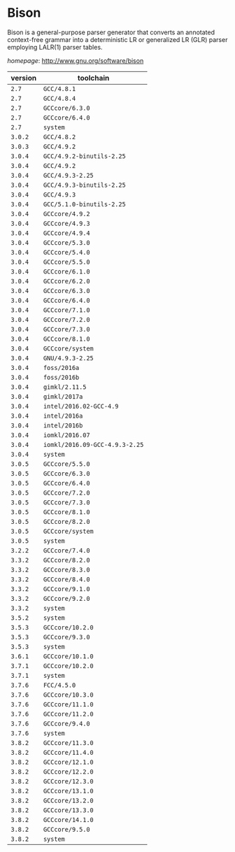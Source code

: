 # Bison

Bison is a general-purpose parser generator that converts an annotated context-free grammar into a deterministic LR or generalized LR (GLR) parser employing LALR(1) parser tables.

*homepage*: <http://www.gnu.org/software/bison>

version | toolchain
--------|----------
``2.7`` | ``GCC/4.8.1``
``2.7`` | ``GCC/4.8.4``
``2.7`` | ``GCCcore/6.3.0``
``2.7`` | ``GCCcore/6.4.0``
``2.7`` | ``system``
``3.0.2`` | ``GCC/4.8.2``
``3.0.3`` | ``GCC/4.9.2``
``3.0.4`` | ``GCC/4.9.2-binutils-2.25``
``3.0.4`` | ``GCC/4.9.2``
``3.0.4`` | ``GCC/4.9.3-2.25``
``3.0.4`` | ``GCC/4.9.3-binutils-2.25``
``3.0.4`` | ``GCC/4.9.3``
``3.0.4`` | ``GCC/5.1.0-binutils-2.25``
``3.0.4`` | ``GCCcore/4.9.2``
``3.0.4`` | ``GCCcore/4.9.3``
``3.0.4`` | ``GCCcore/4.9.4``
``3.0.4`` | ``GCCcore/5.3.0``
``3.0.4`` | ``GCCcore/5.4.0``
``3.0.4`` | ``GCCcore/5.5.0``
``3.0.4`` | ``GCCcore/6.1.0``
``3.0.4`` | ``GCCcore/6.2.0``
``3.0.4`` | ``GCCcore/6.3.0``
``3.0.4`` | ``GCCcore/6.4.0``
``3.0.4`` | ``GCCcore/7.1.0``
``3.0.4`` | ``GCCcore/7.2.0``
``3.0.4`` | ``GCCcore/7.3.0``
``3.0.4`` | ``GCCcore/8.1.0``
``3.0.4`` | ``GCCcore/system``
``3.0.4`` | ``GNU/4.9.3-2.25``
``3.0.4`` | ``foss/2016a``
``3.0.4`` | ``foss/2016b``
``3.0.4`` | ``gimkl/2.11.5``
``3.0.4`` | ``gimkl/2017a``
``3.0.4`` | ``intel/2016.02-GCC-4.9``
``3.0.4`` | ``intel/2016a``
``3.0.4`` | ``intel/2016b``
``3.0.4`` | ``iomkl/2016.07``
``3.0.4`` | ``iomkl/2016.09-GCC-4.9.3-2.25``
``3.0.4`` | ``system``
``3.0.5`` | ``GCCcore/5.5.0``
``3.0.5`` | ``GCCcore/6.3.0``
``3.0.5`` | ``GCCcore/6.4.0``
``3.0.5`` | ``GCCcore/7.2.0``
``3.0.5`` | ``GCCcore/7.3.0``
``3.0.5`` | ``GCCcore/8.1.0``
``3.0.5`` | ``GCCcore/8.2.0``
``3.0.5`` | ``GCCcore/system``
``3.0.5`` | ``system``
``3.2.2`` | ``GCCcore/7.4.0``
``3.3.2`` | ``GCCcore/8.2.0``
``3.3.2`` | ``GCCcore/8.3.0``
``3.3.2`` | ``GCCcore/8.4.0``
``3.3.2`` | ``GCCcore/9.1.0``
``3.3.2`` | ``GCCcore/9.2.0``
``3.3.2`` | ``system``
``3.5.2`` | ``system``
``3.5.3`` | ``GCCcore/10.2.0``
``3.5.3`` | ``GCCcore/9.3.0``
``3.5.3`` | ``system``
``3.6.1`` | ``GCCcore/10.1.0``
``3.7.1`` | ``GCCcore/10.2.0``
``3.7.1`` | ``system``
``3.7.6`` | ``FCC/4.5.0``
``3.7.6`` | ``GCCcore/10.3.0``
``3.7.6`` | ``GCCcore/11.1.0``
``3.7.6`` | ``GCCcore/11.2.0``
``3.7.6`` | ``GCCcore/9.4.0``
``3.7.6`` | ``system``
``3.8.2`` | ``GCCcore/11.3.0``
``3.8.2`` | ``GCCcore/11.4.0``
``3.8.2`` | ``GCCcore/12.1.0``
``3.8.2`` | ``GCCcore/12.2.0``
``3.8.2`` | ``GCCcore/12.3.0``
``3.8.2`` | ``GCCcore/13.1.0``
``3.8.2`` | ``GCCcore/13.2.0``
``3.8.2`` | ``GCCcore/13.3.0``
``3.8.2`` | ``GCCcore/14.1.0``
``3.8.2`` | ``GCCcore/9.5.0``
``3.8.2`` | ``system``
